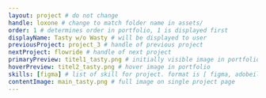 ```yaml
---
layout: project # do not change
handle: loxone # change to match folder name in assets/
order: 1 # determines order in portfolio, 1 is displayed first
displayName: Tasty w/o Wasty # will be displayed to user
previousProject: project_3 # handle of previous project 
nextProject: flowride # handle of next project 
primaryPreview: titel1_tasty.png # initially visible image in portfolio
hoverPreview: titel2_tasty.png # hover image in portfolio
skills: [figma] # list of skill for project. format is [ figma, adobeillustrator, adobephotoshop, adobeindesign, adobexd ]
contentImage: main_tasty.png # full image on single project page
---
```

